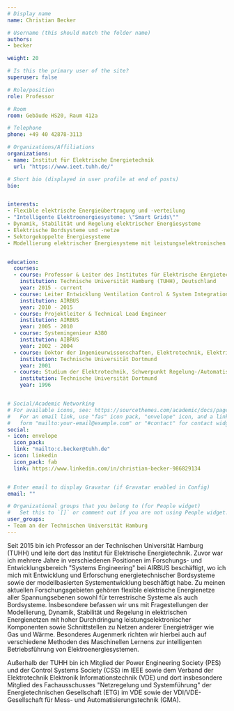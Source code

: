 ```yaml
---
# Display name
name: Christian Becker

# Username (this should match the folder name)
authors:
- becker

weight: 20

# Is this the primary user of the site?
superuser: false

# Role/position
role: Professor

# Room
room: Gebäude HS20, Raum 412a

# Telephone
phone: +49 40 42878-3113

# Organizations/Affiliations
organizations:
- name: Institut für Elektrische Energietechnik
  url: "https://www.ieet.tuhh.de/"

# Short bio (displayed in user profile at end of posts)
bio: 


interests:
- Flexible elektrische Energieübertragung und -verteilung
- "Intelligente Elektroenergiesysteme: \"Smart Grids\""
- Dynamik, Stabilität und Regelung elektrischer Energiesysteme
- Elektrische Bordsysteme und -netze
- Sektorgekoppelte Energiesysteme
- Modellierung elektrischer Energiesysteme mit leistungselektronischen Komponenten


education:
  courses:
  - course: Professor & Leiter des Institutes für Elektrische Enrgietechnik
    institution: Technische Universität Hamburg (TUHH), Deutschland
    year: 2015 - current
  - course: Leiter Entwicklung Ventilation Control & System Integration
    institution: AIRBUS
    year: 2010 - 2015
  - course: Projektleiter & Technical Lead Engineer
    institution: AIRBUS
    year: 2005 - 2010
  - course: Systemingenieur A380
    institution: AIBRUS
    year: 2002 - 2004
  - course: Doktor der Ingenieurwissenschaften, Elektrotechnik, Elektrische Energieversorgung (Dr.-Ing.)
    institution: Technische Universität Dortmund
    year: 2001
  - course: Studium der Elektrotechnik, Schwerpunkt Regelung-/Automatisierungstechnik (Dipl.-Ing.)
    institution: Technische Universität Dortmund 
    year: 1996


# Social/Academic Networking
# For available icons, see: https://sourcethemes.com/academic/docs/page-builder/#icons
#   For an email link, use "fas" icon pack, "envelope" icon, and a link in the
#   form "mailto:your-email@example.com" or "#contact" for contact widget.
social:
- icon: envelope
  icon_pack: 
  link: "mailto:c.becker@tuhh.de"
- icon: linkedin
  icon_pack: fab
  link: https://www.linkedin.com/in/christian-becker-986829134


# Enter email to display Gravatar (if Gravatar enabled in Config)
email: ""

# Organizational groups that you belong to (for People widget)
#   Set this to `[]` or comment out if you are not using People widget.
user_groups:
- Team an der Technischen Universität Hamburg
---
```


Seit 2015 bin ich Professor an der Technischen Universität Hamburg (TUHH) und leite dort das Institut für Elektrische Energietechnik. Zuvor war ich mehrere Jahre in verschiedenen Positionen im Forschungs- und Entwicklungsbereich "Systems Engineering" bei AIRBUS beschäftigt, wo ich mich mit Entwicklung und Erforschung energietechnischer Bordsysteme sowie der modellbasierten Systementwicklung beschäftigt habe. Zu meinen aktuellen Forschungsgebieten gehören flexible elektrische Energienetze aller Spannungsebenen sowohl für terrestrische Systeme als auch Bordsysteme. Insbesondere befassen wir uns mit Fragestellungen der Modellierung, Dynamik, Stabilität und Regelung in elektrischen Energienetzen mit hoher Durchdringung leistungselektronischer Komponenten sowie Schnittstellen zu Netzen anderer Energieträger wie Gas und Wärme. Besonderes Augenmerk richten wir hierbei auch auf verschiedene Methoden des Maschinellen Lernens zur intelligenten Betriebsführung von Elektroenergiesystemen.

Außerhalb der TUHH bin ich Mitglied der Power Engineering Society (PES) und der Control Systems Society (CSS) im IEEE sowie dem Verband der Elektrotechnik Elektronik Informationstechnik (VDE) und dort insbesondere Mitglied des Fachausschusses "Netzregelung und Systemführung" der Energietechnischen Gesellschaft (ETG) im VDE sowie der VDI/VDE-Gesellschaft für Mess- und Automatisierungstechnik (GMA).
